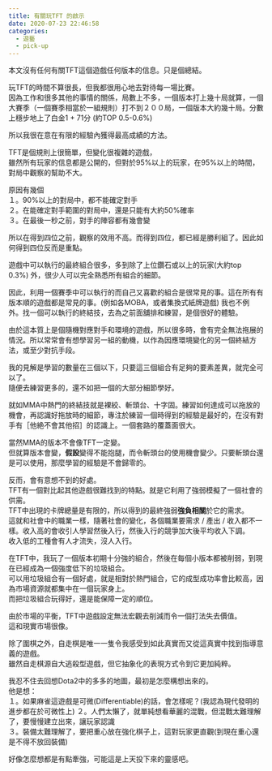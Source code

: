```yaml
---
title: 有關玩TFT 的啟示
date: 2020-07-23 22:46:58
categories: 
  - 遊藝
  - pick-up
---
```


本文沒有任何有關TFT這個遊戲任何版本的信息。只是個總結。  
  
玩TFT的時間不算很長，但我都很用心地去對待每一場比賽。  
因為工作和很多其他的事情的關係，局數上不多，一個版本打上幾十局就算，一個大賽季（一個賽季相當於一組規則）打不到２００局，一個版本大約幾十局。分數上穩步地上了白金1 + 71分 (約TOP 0.5-0.6%)
  
所以我很在意在有限的經驗內獲得最高成績的方法。  
  
TFT是個規則上很簡單，但變化很複雜的遊戲，  
雖然所有玩家的信息都是公開的，但對於95%以上的玩家，在95%以上的時間，  
對局中觀察的幫助不大。  
  
原因有幾個  
１。90%以上的對局中，都不能確定對手  
２。在能確定對手範圍的對局中，還是只能有大約50%確率  
３。在最後一秒之前，對手的陣容都有幾會變  
  
所以在得到四位之前，觀察的效用不高。而得到四位，都已經是勝利組了。因此如何得到四位反而是重點。  
  
遊戲中可以執行的最終組合很多，多到除了上位鑽石或以上的玩家(大約top 0.3%) 外，很少人可以完全熟悉所有組合的細節。  
  
因此，利用一個賽季中可以執行的而自己又喜歡的組合是很常見的事。這在所有有版本順的遊戲都是常見的事。(例如各MOBA，或者集換式紙牌遊戲)
我也不例外。找一個可以執行的終結技，去為之前面舖排和練習，是個很好的體驗。  
  
由於這本質上是個隨機對應對手和環境的遊戲，所以很多時，會有完全無法拖展的情況。所以常常會有想學習另一組的動機，以作為因應環境變化的另一個終結方法，或至少對抗手段。  
  
我的見解是學習的數量在三個以下，只要這三個組合有足夠的要素差異，就完全可以了。  
隨便去練習更多的，還不如把一個的大部分細節學好。  
  
就如MMA中熱門的終結技就是裸絞、斬頭台、十字固。練習如何達成可以拖放的機會，再認識好拖放時的細節，專注於練習一個時得到的經驗是最好的，在沒有對手有［他絶不會其他招］的認識上。一個套路的覆蓋面很大。  
  
當然MMA的版本不會像TFT一定變。  
但就算版本會變，**假設**變得不能抱腿，而令斬頭台的使用機會變少。只要斬頭台還是可以使用，那麼學習的經驗是不會歸零的。  
  
反而，會有意想不到的好處。  
TFT有一個對比起其他遊戲很難找到的特點。就是它利用了強弱模擬了一個社會的供需。  
TFT中出現的卡牌總量是有限的，所以得到的最終強弱**強負相關**於它的需求。  
這就和社會中的職業一樣，隨著社會的變化，各個職業要需求 / 產出 / 收入都不一樣。收入高的會收引人學習然後入行，然後入行的競爭加大後平均收入下調。  
收入低的工種會有人才流失，沒人入行。  
  
在TFT中，我玩了一個版本初期十分強的組合，然後在每個小版本都被削弱，到現在已經成為一個強度低下的垃圾組合。  
可以用垃圾組合有一個好處，就是相對於熱門組合，它的成型成功率會比較高，因為市場資源就都集中在一個玩家身上。  
而把垃圾組合玩得好，還是能保障一定的順位。  
  
由於市場的平衡，TFT中遊戲設定無法宏觀去削減而令一個打法失去價值。  
這和現實市場很像。  
  
除了圍棋之外，自走棋是唯一一隻令我感受到如此真實而又從這真實中找到指導意義的遊戲。  
雖然自走棋源自大逃殺型遊戲，但它抽象化的表現方式令到它更加純粹。  
  
我忍不住去回想Dota2中的多多的地圖，最初是怎麼構想出來的。  
他是想：  
１。如果麻雀這遊戲是可微(Differentiable)的話，會怎樣呢？(我認為現代發明的進步都在於可微性上)
２。人們太懶了，就單純想看華麗的混戰，但混戰太難理解了，要慢慢建立出來，讓玩家認識  
３。裝備太難理解了，要把重心放在強化棋子上，這對玩家更直觀(到現在重心還是不得不放回裝備)  
  
好像怎麼想都是有點牽強，可能這是上天投下來的靈感吧。